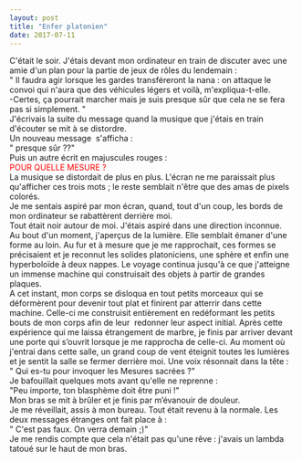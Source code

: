 ```yaml
---
layout: post
title: "Enfer platonien"
date: 2017-07-11
---
```

C'était le soir. J'étais devant mon ordinateur en train de discuter avec une amie d'un plan pour la partie de jeux de rôles du lendemain :   
" Il faudra agir lorsque les gardes transféreront la nana : on attaque le convoi qui n'aura que des véhicules légers et voilà, m'expliqua-t-elle.  
-Certes, ça pourrait marcher mais je suis presque sûr que cela ne se fera pas si simplement. "  
J'écrivais la suite du message quand la musique que j'étais en train d'écouter se mit à se distordre.   
Un nouveau message  s'afficha :  
" presque sûr ??"  
Puis un autre écrit en majuscules rouges :   
<span style="color:red"> POUR QUELLE MESURE ?</span>  
La musique se distordait de plus en plus. L'écran ne me paraissait plus qu'afficher ces trois mots ; le reste semblait n'être que des amas de pixels colorés.  
Je me sentais aspiré par mon écran, quand, tout d'un coup, les bords de mon ordinateur se rabattèrent derrière moi.   
Tout était noir autour de moi. J'étais aspiré dans une direction inconnue.  
Au bout d'un moment, j'aperçus de la lumière. Elle semblait émaner d'une forme au loin. Au fur et à mesure que je me rapprochait, ces formes se précisaient et je reconnut les solides platoniciens, une sphère et enfin une hyperboloïde à deux nappes. Le voyage continua jusqu'à ce que j'atteigne un immense machine qui construisait des objets à partir de grandes plaques.  
A cet instant, mon corps se disloqua en tout petits morceaux qui se déformèrent pour devenir tout plat et finirent par atterrir dans cette machine. Celle-ci me construisit entièrement en redéformant les petits bouts de mon corps afin de leur  redonner leur aspect initial. Après cette expérience qui me laissa étrangement de marbre, je finis par arriver devant une porte qui s’ouvrit lorsque je me rapprocha de celle-ci.
Au moment où j'entrai dans cette salle, un grand coup de vent éteignit toutes les lumières et je sentit la salle se fermer derrière moi. 
Une voix résonnait dans la tête :  
" Qui es-tu pour invoquer les Mesures sacrées ?"  
Je bafouillait quelques mots avant qu'elle ne reprenne :  
"Peu importe, ton blasphème doit être puni !"  
Mon bras se mit à brûler et je finis par m’évanouir de douleur.  
Je me réveillait, assis à mon bureau. Tout était revenu à la normale. Les deux messages étranges ont fait place à :  
" C'est pas faux. On verra demain ;)"  
Je me rendis compte que cela n'était pas qu'une rêve : j'avais un lambda tatoué sur le haut de mon bras.  




